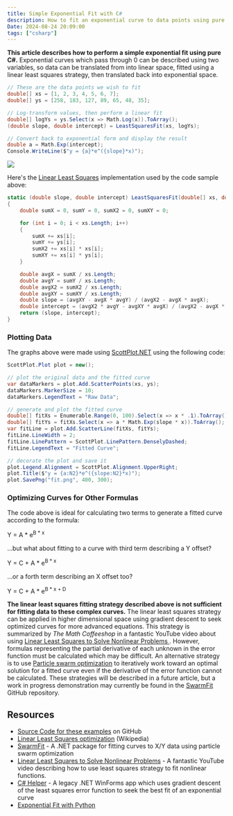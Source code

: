 ```yaml
---
title: Simple Exponential Fit with C#
description: How to fit an exponential curve to data points using pure csharp
Date: 2024-08-24 20:09:00
tags: ["csharp"]
---
```


**This article describes how to perform a simple exponential fit using pure C#.** Exponential curves which pass through 0 can be described using two variables, so data can be translated from into linear space, fitted using a linear least squares strategy, then translated back into exponential space. 


```cs
// These are the data points we wish to fit
double[] xs = [1, 2, 3, 4, 5, 6, 7];
double[] ys = [258, 183, 127, 89, 65, 48, 35];

// Log-transform values, then perform a linear fit
double[] logYs = ys.Select(x => Math.Log(x)).ToArray();
(double slope, double intercept) = LeastSquaresFit(xs, logYs);

// Convert back to exponential form and display the result
double a = Math.Exp(intercept);
Console.WriteLine($"y = {a}*e^({slope}*x)");
```

![](https://swharden.com/static/2024/08/24/fit.png)

Here's the [Linear Least Squares](https://en.wikipedia.org/wiki/Linear_least_squares) implementation used by the code sample above:

```cs
static (double slope, double intercept) LeastSquaresFit(double[] xs, double[] ys)
{
    double sumX = 0, sumY = 0, sumX2 = 0, sumXY = 0;

    for (int i = 0; i < xs.Length; i++)
    {
        sumX += xs[i];
        sumY += ys[i];
        sumX2 += xs[i] * xs[i];
        sumXY += xs[i] * ys[i];
    }

    double avgX = sumX / xs.Length;
    double avgY = sumY / xs.Length;
    double avgX2 = sumX2 / xs.Length;
    double avgXY = sumXY / xs.Length;
    double slope = (avgXY - avgX * avgY) / (avgX2 - avgX * avgX);
    double intercept = (avgX2 * avgY - avgXY * avgX) / (avgX2 - avgX * avgX);
    return (slope, intercept);
}
```

### Plotting Data

The graphs above were made using [ScottPlot.NET](https://ScottPlot.net) using the following code:

```cs
ScottPlot.Plot plot = new();

// plot the original data and the fitted curve
var dataMarkers = plot.Add.ScatterPoints(xs, ys);
dataMarkers.MarkerSize = 10;
dataMarkers.LegendText = "Raw Data";

// generate and plot the fitted curve
double[] fitXs = Enumerable.Range(0, 100).Select(x => x * .1).ToArray();
double[] fitYs = fitXs.Select(x => a * Math.Exp(slope * x)).ToArray();
var fitLine = plot.Add.ScatterLine(fitXs, fitYs);
fitLine.LineWidth = 2;
fitLine.LinePattern = ScottPlot.LinePattern.DenselyDashed;
fitLine.LegendText = "Fitted Curve";

// decorate the plot and save it
plot.Legend.Alignment = ScottPlot.Alignment.UpperRight;
plot.Title($"y = {a:N2}*e^({slope:N2}*x)");
plot.SavePng("fit.png", 400, 300);
```

### Optimizing Curves for Other Formulas

The code above is ideal for calculating two terms to generate a fitted curve according to the formula:

<div class='text-center fs-5 my-3 fw-light'>
Y = A * e<sup>B * x</sup>
</div>

...but what about fitting to a curve with third term describing a Y offset?

<div class='text-center fs-5 my-3 fw-light'>
Y = C + A * e<sup>B * x</sup>
</div>

...or a forth term describing an X offset too?

<div class='text-center fs-5 my-3 fw-light'>
Y = C + A * e<sup>B * x + D</sup>
</div>

**The linear least squares fitting strategy described above is not sufficient for fitting data to these complex curves.** The linear least squares strategy can be applied in higher dimensional space using gradient descent to seek optimized curves for more advanced equations. This strategy is summarized by _The Math Coffeeshop_ in a fantastic YouTube video about using [Linear Least Squares to Solve Nonlinear Problems
](https://www.youtube.com/watch?v=jezAWd6GFRg). However, formulas representing the partial derivative of each unknown in the error function must be calculated which may be difficult. An alternative strategy is to use [Particle swarm optimization](https://en.wikipedia.org/wiki/Particle_swarm_optimization) to iteratively work toward an optimal solution for a fitted curve even if the derivative of the error function cannot be calculated. These strategies will be described in a future article, but a work in progress demonstration may currently be found in the [SwarmFit](https://github.com/swharden/SwarmFit) GitHub repository.

## Resources
* [Source Code for these examples](https://github.com/swharden/Exponential-Fit-CSharp) on GitHub
* [Linear Least Squares optimization](https://en.wikipedia.org/wiki/Linear_least_squares) (Wikipedia)
* [SwarmFit](https://github.com/swharden/SwarmFit) - A .NET package for fitting curves to X/Y data using particle swarm optimization
* [Linear Least Squares to Solve Nonlinear Problems](https://www.youtube.com/watch?v=jezAWd6GFRg) - A fantastic YouTube video describing how to use least squares strategy to fit nonlinear functions.
* [C# Helper](http://www.csharphelper.com/howtos/howto_exponential_curve_fit.html) - A legacy .NET WinForms app which uses gradient descent of the least squares error function to seek the best fit of an exponential curve
* [Exponential Fit with Python](https://swharden.com/blog/2020-09-24-python-exponential-fit/)